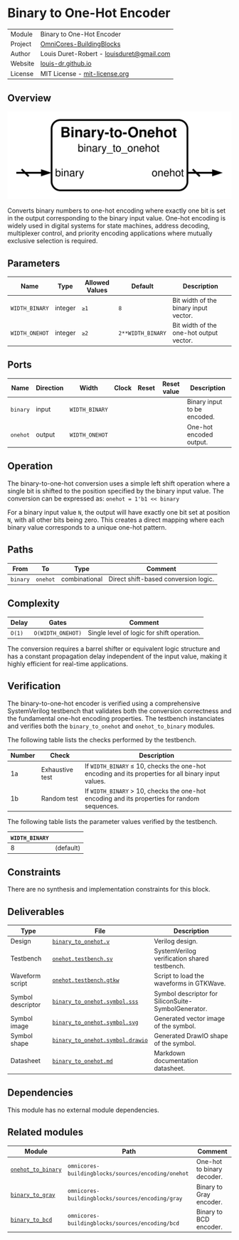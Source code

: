 # Binary to One-Hot Encoder

|         |                                                                                  |
| ------- | -------------------------------------------------------------------------------- |
| Module  | Binary to One-Hot Encoder                                                        |
| Project | [OmniCores-BuildingBlocks](https://github.com/Louis-DR/OmniCores-BuildingBlocks) |
| Author  | Louis Duret-Robert - [louisduret@gmail.com](mailto:louisduret@gmail.com)         |
| Website | [louis-dr.github.io](https://louis-dr.github.io)                                 |
| License | MIT License - [mit-license.org](https://mit-license.org)                         |

## Overview

![binary_to_onehot](binary_to_onehot.symbol.svg)

Converts binary numbers to one-hot encoding where exactly one bit is set in the output corresponding to the binary input value. One-hot encoding is widely used in digital systems for state machines, address decoding, multiplexer control, and priority encoding applications where mutually exclusive selection is required.

## Parameters

| Name           | Type    | Allowed Values | Default           | Description                             |
| -------------- | ------- | -------------- | ----------------- | --------------------------------------- |
| `WIDTH_BINARY` | integer | `≥1`           | `8`               | Bit width of the binary input vector.   |
| `WIDTH_ONEHOT` | integer | `≥2`           | `2**WIDTH_BINARY` | Bit width of the one-hot output vector. |

## Ports

| Name     | Direction | Width          | Clock | Reset | Reset value | Description                 |
| -------- | --------- | -------------- | ----- | ----- | ----------- | --------------------------- |
| `binary` | input     | `WIDTH_BINARY` |       |       |             | Binary input to be encoded. |
| `onehot` | output    | `WIDTH_ONEHOT` |       |       |             | One-hot encoded output.     |

## Operation

The binary-to-one-hot conversion uses a simple left shift operation where a single bit is shifted to the position specified by the binary input value. The conversion can be expressed as: `onehot = 1'b1 << binary`

For a binary input value `N`, the output will have exactly one bit set at position `N`, with all other bits being zero. This creates a direct mapping where each binary value corresponds to a unique one-hot pattern.

## Paths

| From     | To       | Type          | Comment                              |
| -------- | -------- | ------------- | ------------------------------------ |
| `binary` | `onehot` | combinational | Direct shift-based conversion logic. |

## Complexity

| Delay  | Gates             | Comment                                    |
| ------ | ----------------- | ------------------------------------------ |
| `O(1)` | `O(WIDTH_ONEHOT)` | Single level of logic for shift operation. |

The conversion requires a barrel shifter or equivalent logic structure and has a constant propagation delay independent of the input value, making it highly efficient for real-time applications.

## Verification

The binary-to-one-hot encoder is verified using a comprehensive SystemVerilog testbench that validates both the conversion correctness and the fundamental one-hot encoding properties. The testbench instanciates and verifies both the `binary_to_onehot` and `onehot_to_binary` modules.

The following table lists the checks performed by the testbench.

| Number | Check           | Description                                                                                         |
| ------ | --------------- | --------------------------------------------------------------------------------------------------- |
| 1a     | Exhaustive test | If `WIDTH_BINARY` ≤ 10, checks the one-hot encoding and its properties for all binary input values. |
| 1b     | Random test     | If `WIDTH_BINARY` > 10, checks the one-hot encoding and its properties for random sequences.        |

The following table lists the parameter values verified by the testbench.

| `WIDTH_BINARY` |           |
| -------------- | --------- |
| 8              | (default) |

## Constraints

There are no synthesis and implementation constraints for this block.

## Deliverables

| Type              | File                                                               | Description                                         |
| ----------------- | ------------------------------------------------------------------ | --------------------------------------------------- |
| Design            | [`binary_to_onehot.v`](binary_to_onehot.v)                         | Verilog design.                                     |
| Testbench         | [`onehot.testbench.sv`](onehot.testbench.sv)                       | SystemVerilog verification shared testbench.        |
| Waveform script   | [`onehot.testbench.gtkw`](onehot.testbench.gtkw)                   | Script to load the waveforms in GTKWave.            |
| Symbol descriptor | [`binary_to_onehot.symbol.sss`](binary_to_onehot.symbol.sss)       | Symbol descriptor for SiliconSuite-SymbolGenerator. |
| Symbol image      | [`binary_to_onehot.symbol.svg`](binary_to_onehot.symbol.svg)       | Generated vector image of the symbol.               |
| Symbol shape      | [`binary_to_onehot.symbol.drawio`](binary_to_onehot.symbol.drawio) | Generated DrawIO shape of the symbol.               |
| Datasheet         | [`binary_to_onehot.md`](binary_to_onehot.md)                       | Markdown documentation datasheet.                   |

## Dependencies

This module has no external module dependencies.

## Related modules

| Module                                        | Path                                               | Comment                    |
| --------------------------------------------- | -------------------------------------------------- | -------------------------- |
| [`onehot_to_binary`](onehot_to_binary.md)     | `omnicores-buildingblocks/sources/encoding/onehot` | One-hot to binary decoder. |
| [`binary_to_gray`](../gray/binary_to_gray.md) | `omnicores-buildingblocks/sources/encoding/gray`   | Binary to Gray encoder.    |
| [`binary_to_bcd`](binary_to_bcd.md)           | `omnicores-buildingblocks/sources/encoding/bcd`    | Binary to BCD encoder.     |
